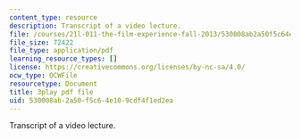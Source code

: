 ```yaml
---
content_type: resource
description: Transcript of a video lecture.
file: /courses/21l-011-the-film-experience-fall-2013/530008ab2a50f5c64e109cdf4f1ed2ea_BgozyEIGsuc.pdf
file_size: 72422
file_type: application/pdf
learning_resource_types: []
license: https://creativecommons.org/licenses/by-nc-sa/4.0/
ocw_type: OCWFile
resourcetype: Document
title: 3play pdf file
uid: 530008ab-2a50-f5c6-4e10-9cdf4f1ed2ea
---
```

Transcript of a video lecture.